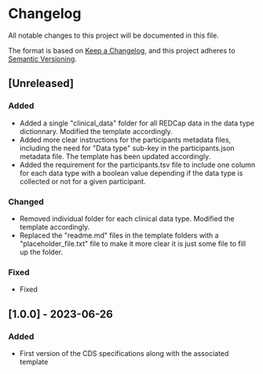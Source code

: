 # Changelog

All notable changes to this project will be documented in this file.

The format is based on [Keep a Changelog](https://keepachangelog.com/en/1.0.0/),
and this project adheres to [Semantic Versioning](https://semver.org/spec/v2.0.0.html).

## [Unreleased]

### Added

- Added a single "clinical_data" folder for all REDCap data in the data type dictionnary. Modified the template accordingly.
- Added more clear instructions for the participants metadata files, including the need for "Data type" sub-key in the participants.json metadata file. The template has been updated accordingly.
- Added the requirement for the participants.tsv file to include one column for each data type with a boolean value depending if the data type is collected or not for a given participant.

### Changed

- Removed individual folder for each clinical data type. Modified the template accordingly.
- Replaced the "readme.md" files in the template folders with a "placeholder_file.txt" file to make it more clear it is just some file to fill up the folder.

### Fixed

- Fixed 

## [1.0.0] - 2023-06-26

### Added

- First version of the CDS specifications along with the associated template
